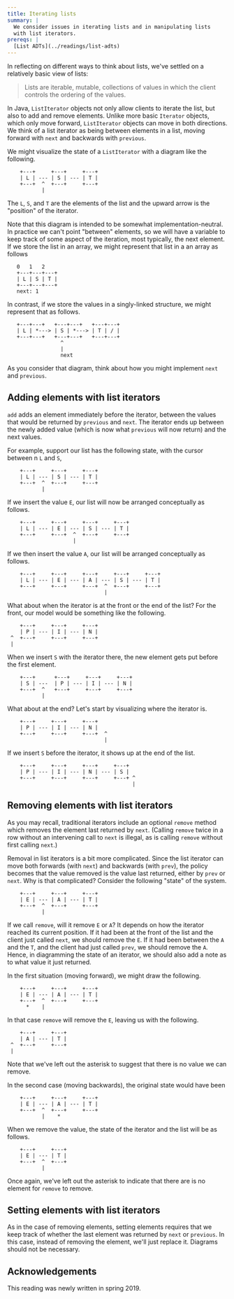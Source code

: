 ```yaml
---
title: Iterating lists
summary: |
  We consider issues in iterating lists and in manipulating lists
  with list iterators.
prereqs: |
  [List ADTs](../readings/list-adts)
---
```

In reflecting on different ways to think about lists, we've settled on a relatively basic view of lists:

> Lists are iterable, mutable, collections of values in which the
  client controls the ordering of the values.

In Java, `ListIterator` objects not only allow clients to iterate the list, but also to add and remove elements. Unlike more basic `Iterator` objects, which only move forward, `ListIterator` objects can move in both directions. We think of a list iterator as being between elements in a list, moving forward with `next` and backwards with `previous`.  

We might visualize the state of a `ListIterator` with a diagram like the following.

```text
    +---+     +---+     +---+
    | L | --- | S | --- | T |
    +---+  ^  +---+     +---+
           |
```

The `L`, `S`, and `T` are the elements of the list and the upward arrow is the "position" of the iterator.

Note that this diagram is intended to be somewhat implementation-neutral.  In practice we can't point "between" elements, so we will have a variable to keep track of some aspect of the iteration, most typically, the next element.  If we store the list in an array, we might represent that list in a an array as follows

```text
   0   1   2
   +---+---+---+
   | L | S | T |
   +---+---+---+
   next: 1
```

In contrast, if we store the values in a singly-linked structure, we might represent that as follows.

```text
   +---+---+   +---+---+   +---+---+
   | L | *---> | S | *---> | T | / |
   +---+---+   +---+---+   +---+---+
                 ^
                 |
                 next
```

As you consider that diagram, think about how you might implement `next` and `previous`.

Adding elements with list iterators
-----------------------------------

`add` adds an element immediately before the iterator, between the values that would be returned by `previous` and `next`. The iterator ends up between the newly added value (which is now what `previous` will now return) and the next values.

For example, support our list has the following state, with the cursor between n `L` and `S`, 

```text
    +---+     +---+     +---+
    | L | --- | S | --- | T |
    +---+  ^  +---+     +---+
           |
```

If we insert the value `E`, our list will now be arranged conceptually as follows.

```text
    +---+     +---+     +---+     +---+
    | L | --- | E | --- | S | --- | T |
    +---+     +---+  ^  +---+     +---+
                     |
```

If we then insert the value `A`, our list will be arranged conceptually as follows.

```text
    +---+     +---+     +---+     +---+     +---+
    | L | --- | E | --- | A | --- | S | --- | T |
    +---+     +---+     +---+  ^  +---+     +---+
                               |
```

What about when the iterator is at the front or the end of the list?  For the front, our model would be something like the following.

```text
    +---+     +---+     +---+ 
    | P | --- | I | --- | N | 
 ^  +---+     +---+     +---+
 |
```

When we insert `S` with the iterator there, the new element gets put before the first element.

```text
    +---+      +---+     +---+     +---+ 
    | S | ---  | P | --- | I | --- | N | 
    +---+  ^   +---+     +---+     +---+
           |
```

What about at the end?  Let's start by visualizing where the iterator is.

```text
    +---+     +---+     +---+ 
    | P | --- | I | --- | N | 
    +---+     +---+     +---+  ^
                               |
```

If we insert `S` before the iterator, it shows up at the end of the list.

```text
    +---+     +---+     +---+     +---+
    | P | --- | I | --- | N | --- | S |
    +---+     +---+     +---+     +---+ ^
                                        |
```

Removing elements with list iterators
-------------------------------------

As you may recall, traditional iterators include an optional `remove` method which removes the element last returned by `next`.  (Calling `remove` twice in a row without an intervening call to `next` is illegal, as is calling `remove` without first calling `next`.)

Removal in list iterators is a bit more complicated.  Since the list iterator can move both forwards (with `next`) and backwards (with `prev`), the policy becomes that the value removed is the value last returned, either by `prev` or `next`.  Why is that complicated?  Consider the following "state" of the system.

```text
    +---+     +---+     +---+
    | E | --- | A | --- | T |
    +---+  ^  +---+     +---+
           |
```

If we call `remove`, will it remove `E` or `A`?  It depends on how the iterator reached its current position.  If it had been at the front of the list and the client just called `next`, we should remove the `E`.  If it had been between the `A` and the `T`, and the client had just called `prev`, we should remove the `A`.  Hence, in diagramming the state of an iterator, we should also add a note as to what value it just returned.

In the first situation (moving forward), we might draw the following.

```text
    +---+     +---+     +---+
    | E | --- | A | --- | T |
    +---+  ^  +---+     +---+
      *    |
```

In that case `remove` will remove the `E`, leaving us with the following.


```text
    +---+     +---+ 
    | A | --- | T |
 ^  +---+     +---+
 |          
```

Note that we've left out the asterisk to suggest that there is no value we can remove.

In the second case (moving backwards), the original state would have been

```text
    +---+     +---+     +---+
    | E | --- | A | --- | T |
    +---+  ^  +---+     +---+
           |    *
```

When we remove the value, the state of the iterator and the list will be as follows.

```text
    +---+     +---+
    | E | --- | T |
    +---+  ^  +---+
           |  
```

Once again, we've left out the asterisk to indicate that there are is no element for `remove` to remove.


Setting elements with list iterators
------------------------------------

As in the case of removing elements, setting elements requires that we keep track of whether the last element was returned by `next` or `previous`.  In this case, instead of removing the element, we'll just replace it.  Diagrams should not be necessary.

Acknowledgements
----------------

This reading was newly written in spring 2019.
